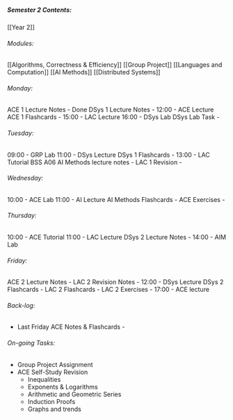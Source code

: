 ##### Semester 2 Contents:
 [[Year 2]]
###### Modules:
 [[Algorithms, Correctness & Efficiency]]
 [[Group Project]]
 [[Languages and Computation]]
 [[AI Methods]]
 [[Distributed Systems]]

###### Monday:
ACE 1 Lecture Notes -  Done
DSys 1 Lecture Notes -
12:00 - ACE Lecture 
ACE 1 Flashcards -
15:00 - LAC Lecture 
16:00 - DSys Lab 
DSys Lab Task - 
###### Tuesday:
09:00 - GRP Lab
11:00 - DSys Lecture
DSys 1 Flashcards - 
13:00 - LAC Tutorial BSS A06
AI Methods lecture notes -
LAC 1 Revision -
###### Wednesday:
10:00 - ACE Lab
11:00 - AI Lecture
AI Methods Flashcards -
ACE Exercises -
###### Thursday:
10:00 - ACE Tutorial
11:00 - LAC Lecture
DSys 2 Lecture Notes -
14:00 - AIM Lab
###### Friday:
ACE 2 Lecture Notes - 
LAC 2 Revision Notes - 
12:00 - DSys Lecture 
DSys 2 Flashcards - 
LAC 2 Flashcards -
LAC 2 Exercises -
17:00 - ACE lecture


###### Back-log:
- Last Friday ACE Notes & Flashcards -
###### On-going Tasks:
- Group Project Assignment
- ACE Self-Study Revision
	- Inequalities
	- Exponents & Logarithms
	- Arithmetic and Geometric Series
	- Induction Proofs
	- Graphs and trends